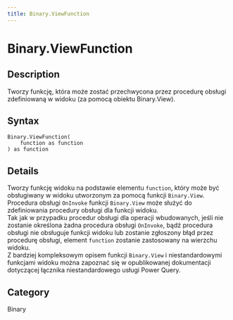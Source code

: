 ```yaml
---
title: Binary.ViewFunction
---
```


# Binary.ViewFunction


## Description

Tworzy funkcję, która może zostać przechwycona przez procedurę obsługi zdefiniowaną w widoku (za pomocą obiektu Binary.View).


## Syntax

```powerquery
Binary.ViewFunction(
    function as function
) as function
```


## Details

Tworzy funkcję widoku na podstawie elementu <code>function</code>, który może być obsługiwany w widoku utworzonym za pomocą funkcji <code>Binary.View</code>.<br />Procedura obsługi <code>OnInvoke</code> funkcji <code>Binary.View</code> może służyć do zdefiniowania procedury obsługi dla funkcji widoku.<br />Tak jak w przypadku procedur obsługi dla operacji wbudowanych, jeśli nie zostanie określona żadna procedura obsługi <code>OnInvoke</code>, bądź procedura obsługi nie obsługuje funkcji widoku lub zostanie zgłoszony błąd przez procedurę obsługi, element <code>function</code> zostanie zastosowany na wierzchu widoku.<br />Z bardziej kompleksowym opisem funkcji <code>Binary.View</code> i niestandardowymi funkcjami widoku można zapoznać się w opublikowanej dokumentacji dotyczącej łącznika niestandardowego usługi Power Query.<br />



## Category
Binary
